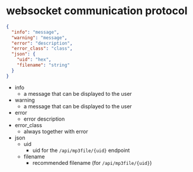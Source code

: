 # websocket communication protocol
```json
{
  "info": "message",
  "warning": "message",
  "error": "description",
  "error_class": "class",
  "json": {
    "uid": "hex",
    "filename": "string"
  }
}
```
- info
  - a message that can be displayed to the user
- warning
  - a message that can be displayed to the user
- error
  - error description
- error_class
  - always together with error
- json
  - uid
    - uid for the `/api/mp3file/{uid}` endpoint
  - filename
    - recommended filename (for `/api/mp3file/{uid}`)
